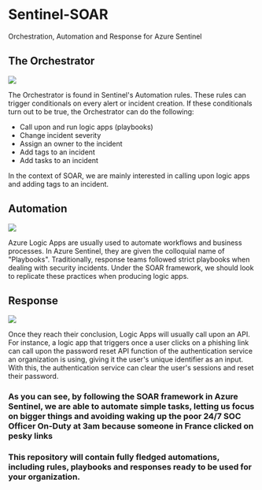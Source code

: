 # Sentinel-SOAR
Orchestration, Automation and Response for Azure Sentinel


## The Orchestrator

![](https://i.pinimg.com/736x/25/f9/48/25f948ce22eb72de579fc048d81825a0--the-storm-tempo.jpg)

The Orchestrator is found in Sentinel's Automation rules. These rules can trigger conditionals on every alert or incident creation. If these conditionals turn out to be true, the Orchestrator can do the following:

- Call upon and run logic apps (playbooks)
- Change incident severity
- Assign an owner to the incident
- Add tags to an incident
- Add tasks to an incident

In the context of SOAR, we are mainly interested in calling upon logic apps and adding tags to an incident.

## Automation

![](https://comicvine.gamespot.com/a/uploads/original/10/104794/2242216-eve_wall_e_11444456_885_370.jpg)

Azure Logic Apps are usually used to automate workflows and business processes. In Azure Sentinel, they are given the colloquial name of "Playbooks". Traditionally, response teams followed strict playbooks when dealing with security incidents. Under the SOAR framework, we should look to replicate these practices when producing logic apps. 

## Response

![](https://media1.giphy.com/media/3ShTiUlx5IWQnQ2TKE/200w.gif?cid=6c09b952ctcynrsha7kn6eqn08fvk53k8awnbdjwe4j1358j&ep=v1_gifs_search&rid=200w.gif)

Once they reach their conclusion, Logic Apps will usually call upon an API. For instance, a logic app that triggers once a user clicks on a phishing link can call upon the password reset API function of the authentication service an organization is using, giving it the user's unique identifier as an input. With this, the authentication service can clear the user's sessions and reset their password.

### As you can see, by following the SOAR framework in Azure Sentinel, we are able to automate simple tasks, letting us focus on bigger things and avoiding waking up the poor 24/7 SOC Officer On-Duty at 3am because someone in France clicked on pesky links

### This repository will contain fully fledged automations, including rules, playbooks and responses ready to be used for your organization.
